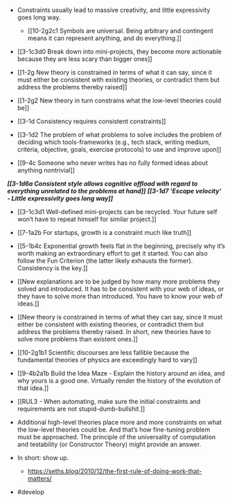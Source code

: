 - Constraints usually lead to massive creativity, and little expressivity goes long way.
	- [[10-2g2c1 Symbols are universal. Being arbitrary and contingent means it can represent anything, and do everything.]]

- [[3-1c3d0 Break down into mini-projects, they become more actionable because they are less scary than bigger ones]]
- [[1-2g New theory is constrained in terms of what it can say, since it must either be consistent with existing theories, or contradict them but address the problems thereby raised]]
- [[1-2g2 New theory in turn constrains what the low-level theories could be]]
- [[3-1d Consistency requires consistent constraints]]
- [[3-1d2 The problem of what problems to solve includes the problem of deciding which tools-frameworks (e.g., tech stack, writing medium, criteria, objective, goals, exercise protocols) to use and improve upon]]
- [[9-4c Someone who never writes has no fully formed ideas about anything nontrivial]]

***[[3-1d6a Consistent style allows cognitive offload with regard to everything unrelated to the problems at hand]]***
***[[3-1d7 'Escape velocity' - Little expressivity goes long way]]***

- [[3-1c3d1 Well-defined mini-projects can be recycled. Your future self won’t have to repeat himself for similar project.]]
- [[7-1a2b For startups, growth is a constraint much like truth]]
- [[5-1b4c Exponential growth feels flat in the beginning, precisely why it’s worth making an extraordinary effort to get it started. You can also follow the Fun Criterion (the latter likely exhausts the former). Consistency is the key.]]
- [[New explanations are to be judged by how many more problems they solved and introduced. It has to be consistent with your web of ideas, or they have to solve more than introduced. You have to know your web of ideas.]]
- [[New theory is constrained in terms of what they can say, since it must either be consistent with existing theories, or contradict them but address the problems thereby raised. In short, new theories have to solve more problems than existent ones.]]
- [[10-2g1b1 Scientific discourses are less fallible because the fundamental theories of physics are exceedingly hard to vary]]
- [[9-4b2a1b Build the Idea Maze - Explain the history around an idea, and why yours is a good one. Virtually render the history of the evolution of that idea.]]

- [[RUL3 - When automating, make sure the initial constraints and requirements are not stupid-dumb-bullshit.]]

- Additional high-level theories place more and more constraints on what the low-level theories could be. And that’s how fine-tuning problem must be approached. The principle of the universality of computation and testability (or Constructor Theory) might provide an answer.

- In short: show up.
	- https://seths.blog/2010/12/the-first-rule-of-doing-work-that-matters/

- #develop

